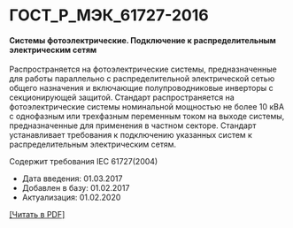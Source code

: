 # ГОСТ_Р_МЭК_61727-2016

#### Системы фотоэлектрические. Подключение к распределительным электрическим сетям

Распространяется на фотоэлектрические системы, предназначенные для работы параллельно с распределительной электрической сетью общего назначения и включающие полупроводниковые инверторы с секционирующей защитой. Стандарт распространяется на фотоэлектрические системы номинальной мощностью не более 10 кВА с однофазным или трехфазным переменным током на выходе системы, предназначенные для применения в частном секторе. Стандарт устанавливает требования к подключению указанных систем к распределительным электрическим сетям.

Содержит требования IEC 61727(2004)

- Дата введения: 01.03.2017
- Добавлен в базу: 01.02.2017
- Актуализация: 01.02.2020

<a onclick="openFileCallback('https://standartgost.ru/g/ГОСТ_Р_МЭК_61727-2016.pdf', 'ГОСТ_Р_МЭК_61727-2016.pdf');" href="#">[Читать в PDF]</a>